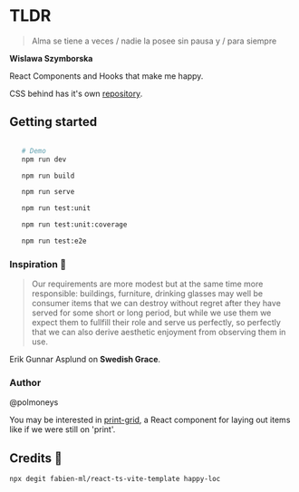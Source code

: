 # TLDR

>Alma se tiene a veces /
> nadie la posee sin pausa y /
> para siempre

**Wislawa Szymborska**

React Components and Hooks that make me happy. 

CSS behind has it's own [repository](https://github.com/polmoneys/mental-model).

## Getting started

```bash

   # Demo
   npm run dev

   npm run build

   npm run serve

   npm run test:unit

   npm run test:unit:coverage

   npm run test:e2e
```

### Inspiration 💐

> Our requirements are more modest but at the same time more responsible: 
> buildings, furniture, drinking glasses may well be consumer items that 
> we can destroy without regret after they have served for some short or 
> long period, but while we use them we expect them to fullfill their role and serve us perfectly, so perfectly that we can also derive aesthetic 
> enjoyment from observing them in use. 

Erik Gunnar Asplund on **Swedish Grace**.

### Author 

@polmoneys 

You may be interested in [print-grid](https://github.com/polmoneys/print-grid-react), a React component for laying out items like if we were still on 'print'. 

## Credits 🧠

```bash
npx degit fabien-ml/react-ts-vite-template happy-loc
```

